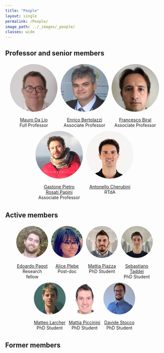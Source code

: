 ```yaml
---
title: "People"
layout: single
permalink: /People/
image_path: ../_images/_people/
classes: wide
---
```

<style>
  .inner {
    max-width: 95%;
  }

  .member-container {
    display: flex;
    flex-wrap: wrap;
    justify-content: center;
  }

  .member-container .member {
    text-align: center;
    margin: 5px;
    flex: 1 0 50%;
    max-width: 30%;
    min-width: 100px;
  }

  .member-container .member .image-container {
    width: 100%;
    padding-bottom: 0%;
    position: relative;
    border-radius: 50%;
    overflow: hidden;
  }

  .member-container .member .image-container:before {
    content: "";
    display: block;
    padding-top: 100%;
  }

  .member-container .member .image-container img {
    width: 100%;
    height: 100%;
    object-fit: cover;
    object-position: top center;
    position: absolute;
    top: 0;
    left: 0;
  }

  .member-container2 {
    display: flex;
    flex-wrap: wrap;
    justify-content: center;
  }

  .member-container2 .member2 {
    text-align: center;
    margin: 5px;
    flex: 1 0 30%;
    max-width: 20%;
    min-width: 80px;
  }

  .member-container2 .member2 .image-container2 {
    width: 100%;
    padding-bottom: 0%;
    position: relative;
    border-radius: 50%;
    overflow: hidden;
  }

  .member-container2 .member2 .image-container2:before {
    content: "";
    display: block;
    padding-top: 100%;
  }

  .member-container2 .member2 .image-container2 img {
    width: 100%;
    height: 100%;
    object-fit: cover;
    object-position: top center;
    position: absolute;
    top: 0;
    left: 0;
  }

</style>

<!-- <style>
  .inner {
    max-width: 75%;
  }

  .member-container {
    display: flex;
    flex-wrap: wrap;
    justify-content: center;
  }

  .member-container .member {
    text-align: center;
    margin: 5px;
  }

  .member-container .member .image-container {
    width: 180px;
    height: 180px;
    display: flex;
    justify-content: center;
    align-items: flex-start;
    overflow: hidden;
    position: relative;
    border-radius: 50%;
  }

  .member-container .member .image-container:before {
    content: "";
    display: block;
    width: 100%;
    height: 100%;
    border-radius: 50%;
    position: absolute;
    top: 0;
    left: 0;
    background-color: white;
    transform: translateY(-50%);
  }

  .member-container .member .image-container img {
    width: 100%;
    height: auto;
    object-fit: cover;
    object-position: top center;
    position: relative;
    z-index: 1;
  }

  .member-container .member .image-container2 {
    width: 100px;
    height: 100px;
    display: flex;
    justify-content: center;
    align-items: flex-start;
    overflow: hidden;
    position: relative;
    border-radius: 50%;
  }

  .member-container .member .image-container2:before {
    content: "";
    display: block;
    width: 100%;
    height: 100%;
    border-radius: 50%;
    position: absolute;
    top: 0;
    left: 0;
    background-color: white;
    transform: translateY(-50%);
  }

  .member-container .member .image-container2 img {
    width: 100%;
    height: auto;
    object-fit: cover;
    object-position: top center;
    position: relative;
    z-index: 1;
  }
</style> -->





  <h2>Professor and senior members</h2>
  <div class="member-container">
    <div class="member">
      <a href="/People/MauroDaLio">
        <div class="image-container">
          <img src="../_images/_people/mauro_da_lio.jpg" alt="Mauro Da Lio">
        </div>
      </a>
      <br>
      <a href="/People/MauroDaLio"> <span>Mauro Da Lio</span> </a>
      <br>
      <span>Full Professor</span>
    </div>
    <div class="member">
      <a href="/People/EnricoBertolazzi">
        <div class="image-container">
          <img src="../_images/_people/enrico_bertolazzi.jpg" alt="Enrico Bertolazzi">
        </div>
      </a>
      <br>
      <a href="/People/EnricoBertolazzi"> <span>Enrico Bertolazzi</span> </a>
      <br>
      <span>Associate Professor</span>
    </div>
    <div class="member">
      <a href="/People/FrancescoBiral">
        <div class="image-container">
          <img src="../_images/_people/francesco_biral.jpg" alt="Francesco Biral">
        </div>
      </a>
      <br>
      <a href="/People/FrancescoBiral"> <span>Francesco Biral</span> </a>
      <br>
      <span>Associate Professor</span>
    </div>
    <div class="member">
      <a href="/People/GastonePietroRosatiPapini">
        <div class="image-container">
          <img src="../_images/_people/gastone_rosati.jpg" alt="Gastone Pietro Rosati Papini">
        </div>
      </a>
      <br>
      <a href="/People/GastonePietroRosatiPapini"> <span>Gastone Pietro <br> Rosati Papini</span> </a>
      <br>
      <span>Associate Professor</span>
    </div>
    <div class="member">
      <a href="/People/AntonelloCherubini">
        <div class="image-container">
          <img src="../_images/_people/antonello_cherubini.jpg" alt="Antonello Cherubini">
        </div>
      </a>
      <br>
      <a href="/People/AntonelloCherubini"> <span>Antonello Cherubini</span> </a>
      <br>
      <span>RTdA</span>
    </div>
  </div>

   <h2>Active members</h2>
  <div class="member-container2">
    <div class="member2">
      <a href="/People/EdoardoPagot">
        <div class="image-container2">
          <img src="../_images/_people/edoardo_pagot.jpg" alt="Edoardo Pagot">
        </div>
      </a>
      <br>
      <a href="/People/EdoardoPagot"> <span>Edoardo Pagot</span> </a>
      <br>
      <span>Research fellow</span>
    </div>
    <div class="member2">
      <a href="/People/AlicePlebe">
        <div class="image-container2">
          <img src="../_images/_people/alice_plebe.jpg" alt="Alice Plebe">
        </div>
      </a>
      <br>
      <a href="/People/AlicePlebe"> <span>Alice Plebe</span> </a>
      <br>
      <span>Post-doc</span>
    </div>
    <div class="member2">
      <a href="/People/MattiaPiazza">
        <div class="image-container2">
          <img src="../_images/_people/MattiaPiazza.jpeg" alt="Mattia Piazza">
        </div>
      </a>
      <br>
      <a href="/People/MattiaPiazza"> <span>Mattia Piazza</span> </a>
      <br>
      <span>PhD Student</span>
    </div>
    <div class="member2">
      <a href="/People/SebastianoTaddei">
        <div class="image-container2">
          <img src="../_images/_people/sebastiano_taddei.jpg" alt="Sebastiano Taddei">
        </div>
      </a>
      <br>
      <a href="/People/SebastianoTaddei"> <span>Sebastiano Taddei</span> </a>
      <br>
      <span>PhD Student</span>
    </div>
    <div class="member2">
      <a href="/People/MatteoLarcher">
        <div class="image-container2">
          <img src="../_images/_people/matteo_larcher.jpg" alt="Matteo Larcher">
        </div>
      </a>
      <br>
      <a href="/People/MatteoLarcher"> <span>Matteo Larcher</span> </a>
      <br>
      <span>PhD Student</span>
    </div>
    <div class="member2">
      <a href="/People/MattiaPiccinini">
        <div class="image-container2">
          <img src="../_images/_people/mattia_piccinini.JPG" alt="Mattia Piccinini">
        </div>
      </a>
      <br>
      <a href="/People/MattiaPiccinini"> <span>Mattia Piccinini</span> </a>
      <br>
      <span>PhD Student</span>
    </div>
    <div class="member2">
      <a href="/People/DavideStocco">
        <div class="image-container2">
          <img src="../_images/_people/davide_stocco.jpg" alt="Davide Stocco">
        </div>
        <br>
      </a>
      <a href="/People/DavideStocco"> <span>Davide Stocco</span> </a>
      <br>
      <span>PhD Student</span>
    </div>
  </div>

   <h2>Former members</h2>
